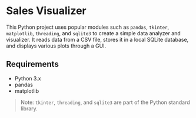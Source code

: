 # Sales Visualizer

This Python project uses popular modules such as `pandas`, `tkinter`, `matplotlib`, `threading`, and `sqlite3` to create a simple data analyzer and visualizer.
It reads data from a CSV file, stores it in a local SQLite database, and displays various plots through a GUI.

## Requirements

- Python 3.x
- pandas
- matplotlib

> Note: `tkinter`, `threading`, and `sqlite3` are part of the Python standard library.


